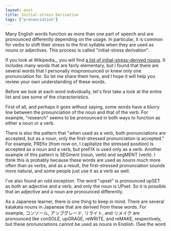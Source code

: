 ```yaml
---
layout: post
title: Initial-stress Derivation
tags: ["pronunciation"]
---
```


Many English words function as more than one part of speech and are pronounced differently dependnig on the usage. In particular, it is common for verbs to shift their stress to the first syllable when they are used as nouns or adjectives. This process is called "initial-stress derivation".

If you look at Wikipedia_, you will find [a list of initial-stress-derived nouns](https://en.wikipedia.org/wiki/Initial-stress-derived_noun#List). It includes many words that are fairly elementary, but I found that there are several words that I personally mispronounced or knew only one pronunciation for. So let me share them here, and I hope it will help you review your own understanding of these words.

Before we look at each word individually, let's first take a look at the entire list and see some of the characteristics.

First of all, and perhaps it goes without saying, some words have a blurry line between the pronunciation of the noun and that of the verb. For example, "research" seems to be pronounced in both ways to function as either a noun or a verb.

There is also the pattern that "when used as a verb, both pronunciations are accepted, but as a noun, only the first-stressed pronunciation is accepted." For example, PREfix (from now on, I capitalize the stressed position) is accepted as a noun and a verb, but preFIX is used only as a verb. Another example of this pattern is SEGment (noun, verb) and segMENT (verb).
I think this is probably because these words are used as nouns much more often than as verbs, and as a result, the first-stressed pronunciation sounds more natural, and some people just use it as a verb as well.

I've also found an odd exception. The word "upset" is pronounced upSET as both an adjective and a verb, and only the noun is UPset. So it is possible that an adjective and a noun are pronounced differently.

As a Japanese learner, there is one thing to keep in mind. There are several katakata nouns in Japanese that are derived from these words. For example, コンソール, アップグレード, リライト, and リメイク are pronounced like conSOLE, upGRAGE, reWRITE, and reMAKE, respectively, but these pronunciations cannot be used as nouns in English. (See the word list below).

This is the end of the post for today, but I think there are more things to write, so I'll probably edit this post later on.

---

## The words mentioned above
All information below is based on the U.S. pronunciation in the Oxford English Dictionary.

### console
- console, n.: CONsole
- console, v.: conSOLE

### prefix
- prefix, n.: PREfix
- prefix, v.: PREfix, preFIX

### remake
- remake, n.: REmake
- remake, v.: reMAKE

### rewrite
- rewrite, n. and adj.: REwrite
- rewrite, v.: reWRITE

### research
- research, n.: REsearch, reSEARCH
- research, v.: REsearch, reSEARCH

re-search (meaning "search again")
- re-search, n: reSEARCH
- re-search, v.: reSEARCH 

### segment
- segment, n.: SEGment
- segment, v.: SEGment, segMENT

### upgrade
- upgrade, n. and adv.: UPgrade
- upgrade, v.: UPgrade, upGRADE

### upset
- upset, n.: UPset
- upset, adj. and v.: upSET


